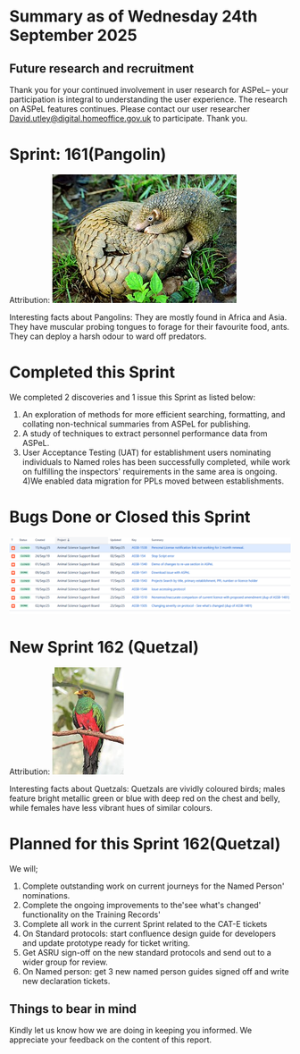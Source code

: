 # Summary as of Wednesday 24th September 2025



## Future research and recruitment 

Thank you for your continued involvement in user research for ASPeL– your participation is integral to understanding the user experience. The research on ASPeL features continues. Please contact our user researcher David.utley@digital.homeoffice.gov.uk to participate. Thank you.  
 
# Sprint: 161(Pangolin)









Attribution:
![Shukran888, CC BY-SA 4.0 <https://creativecommons.org/licenses/by-sa/4.0>, via Wikimedia Commons](graphs/Philippine_Pangolin.jpg)











Interesting facts about Pangolins: They are mostly found in Africa and Asia. They have muscular probing tongues to forage for their favourite food, ants. They can deploy a harsh odour to ward off predators.

# Completed this Sprint
We completed 2 discoveries and 1 issue this Sprint as listed below:
1) An exploration of methods for more efficient searching, formatting, and collating non-technical summaries from ASPeL for publishing.
2) A study of techniques to extract personnel performance data from ASPeL.
3) User Acceptance Testing (UAT) for establishment users nominating individuals to Named roles has been successfully completed, while work on fulfilling the inspectors' requirements in the same area is ongoing.
4)We enabled data migration for PPLs moved between establishments.
 



    







# Bugs Done or Closed this Sprint
![bugs fixed 24092025](graphs/Bugs240925.png)





 














# New Sprint 162 (Quetzal)











Attribution:
![Flickr user chdwckvnstrsslhm . Photo uploaded to commons by user ltshears, CC BY 2.0 <https://creativecommons.org/licenses/by/2.0>, via Wikimedia Commons](graphs/Quetzal.jpg)











Interesting facts about Quetzals: Quetzals are vividly coloured birds; males feature bright metallic green or blue with deep red on the chest and belly, while females have less vibrant hues of similar colours.

# Planned for this Sprint 162(Quetzal)
We will;

1) Complete outstanding work on current journeys for the Named Person' nominations.
2) Complete the ongoing improvements to the'see what's changed' functionality on the Training Records'
3) Complete all work in the current Sprint related to the CAT-E tickets
4) On Standard protocols: start confluence design guide for developers and update prototype ready for ticket writing.
7) Get ASRU sign-off on the new standard protocols and  send out to a wider group for review.
8) On Named person: get 3 new named person guides signed off and write new declaration tickets.
  
   
   

   

## Things to bear in mind
Kindly let us know how we are doing in keeping you informed. We appreciate your feedback on the content of this report. 








